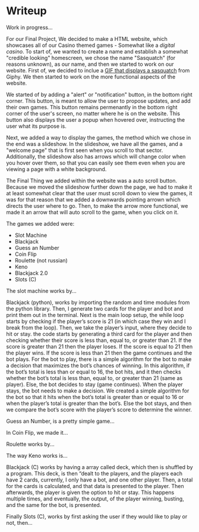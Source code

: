 
# Writeup

Work in progress...

   For our Final Project, We decided to make a HTML website, which showcases all of our Casino themed games - Somewhat like a _digital casino_.
To start of, we wanted to create a name and establish a somewhat "credible looking" homescreen, we chose the name "Sasquatch" (for reasons unknown), as our name, and then we started to work on our website. First of, we decided to inclue a [GIF that displays a sasquatch](https://giphy.com/gifs/gjHuIwidiRcjemb1GH) from Giphy. We then started to work on the more functional aspects of the website. 

   We started of by adding a "alert" or "notification" button, in the bottom right corner. This button, is meant to allow the user to propose updates, and add their own games. This button remains permenantly in the bottom right corner of the user's screen, no matter where he is on the website. This button also displays the user a popup when hovered over, instructing the user what its purpose is.

   Next, we added a way to display the games, the method which we chose in the end was a slideshow. In the slideshow, we have all the games, and a "welcome page" that is first seen when you scroll to that sector. Additionally, the slideshow also has arrows which will change color when you hover over them, so that you can easily see them even when you are viewing a page with a white background.
   
   The Final Thing we added within the website was a auto scroll button. Because we moved the slideshow further down the page, we had to make it at least somewhat clear that the user must scroll down to view the games, it was for that reason that we added a downwards pointing arrown which directs the user where to go. Then, to make the arrow more functional, we made it an arrow that will auto scroll to the game, when you click on it.
   
The games we added were:
-  Slot Machine
- Blackjack
- Guess an Number
- Coin Flip
- Roulette (not russian)
- Keno
- Blackjack 2.0
- Slots (C)  

The slot machine works by...

Blackjack (python), works by importing the random and time modules from the python library. Then, I generate two cards for the player and bot and print them out in the terminal. Next is the main loop setup, the while loop starts by checking if the player’s score is 21 (in which case they win and I break from the loop). Then, we take the player’s input, where they decide to hit or stay. the code starts by generating a third card for the player and then checking whether their score is less than, equal to, or greater than 21. If the score is greater than 21 then the player loses. If the score is equal to 21 then the player wins. If the score is less than 21 then the game continues and the bot plays. For the bot to play, there is a simple algorithm for the bot to make a decision that maximizes the bot’s chances of winning. In this algorithm, if the bot’s total is less than or equal to 16, the bot hits, and it then checks whether the bot’s total is less than, equal to, or greater than 21 (same as player). Else, the bot decides to stay (game continues). When the player stays, the bot needs to make a decision. We created a simple algorithm for the bot so that it hits when the bot’s total is greater than or equal to 16 or when the player’s total is greater than the bot’s. Else the bot stays, and then we compare the bot’s score with the player’s score to determine the winner.

Guess an Number, is a pretty simple game...

In Coin Flip, we made it...

Roulette works by...

The way Keno works is...

Blackjack (C) works by having a array called deck, which then is shuffled by a program. This deck, is then “dealt to the players, and the players each have 2 cards, currently, I only have a bot, and one other player. Then, a total for the cards is calculated, and that data is presented to the player. Then afterwards, the player is given the option to hit or stay. This happens multiple times, and eventually, the output, of the player winning, busting, and the same for the bot, is presented.

Finally Slots (C), works by first asking the user if they would like to play or not, then...
